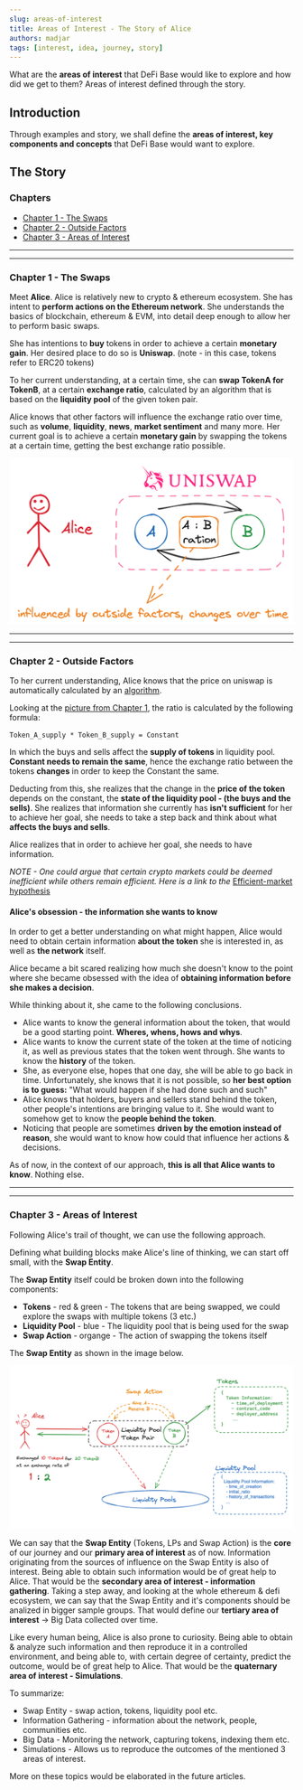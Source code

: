 ```yaml
---
slug: areas-of-interest
title: Areas of Interest - The Story of Alice
authors: madjar
tags: [interest, idea, journey, story]
---
```


What are the **areas of interest** that DeFi Base would like to explore and how did we get to them? Areas of interest defined through the story.

<!-- truncate -->

## Introduction

Through examples and story, we shall define the **areas of interest, key components and concepts** that DeFi Base would want to explore.

## The Story

### Chapters
- [Chapter 1 - The Swaps](#chapter-1---the-swaps)
- [Chapter 2 - Outside Factors](#chapter-2---outside-factors)
- [Chapter 3 - Areas of Interest](#chapter-3---areas-of-interest)


---
---
### Chapter 1 - The Swaps

Meet **Alice**. Alice is relatively new to crypto & ethereum ecosystem. She has intent to **perform actions on the Ethereum network**. She understands the basics of blockchain, ethereum & EVM, into detail deep enough to allow her to perform basic swaps. 


She has intentions to **buy** tokens in order to achieve a certain **monetary gain**. Her desired place to do so is **Uniswap**. (note - in this case, tokens refer to ERC20 tokens)

To her current understanding, at a certain time, she can **swap TokenA for TokenB**, at a certain **exchange ratio**, calculated by an algorithm that is based on the **liquidity pool** of the given token pair.

Alice knows that other factors will influence the exchange ratio over time, such as **volume**, **liquidity**, **news**, **market sentiment** and many more. Her current goal is to achieve a certain **monetary gain** by swapping the tokens at a certain time, getting the best exchange ratio possible.

![Alice](../static/img/blog/areas-of-interest/2023-12-29-18-49-07.png)


---
---
### Chapter 2 - Outside Factors

To her current understanding, Alice knows that the price on uniswap is automatically calculated by an [algorithm](https://support.uniswap.org/hc/en-us/articles/7422670207373-How-are-token-prices-determined-). 

Looking at the [picture from Chapter 1](../static/img/blog/areas-of-interest/2023-12-29-18-49-07.png), the ratio is calculated by the following formula: 

```
Token_A_supply * Token_B_supply = Constant
```

In which the buys and sells affect the **supply of tokens** in liquidity pool. **Constant needs to remain the same**, hence the exchange ratio between the tokens **changes** in order to keep the Constant the same.

Deducting from this, she realizes that the change in the **price of the token** depends on the constant, the **state of the liquidity pool - (the buys and the sells)**. She realizes that information she currently has **isn't sufficient** for her to achieve her goal, she needs to take a step back and think about what **affects the buys and sells**.

Alice realizes that in order to achieve her goal, she needs to have information.

*NOTE - One could argue that certain crypto markets could be deemed inefficient while others remain efficient. Here is a link to the* [Efficient-market hypothesis](https://en.wikipedia.org/wiki/Efficient-market_hypothesis)

#### Alice's obsession - the information she wants to know

In order to get a better understanding on what might happen, Alice would need to obtain certain information **about the token** she is interested in, as well as **the network** itself.

Alice became a bit scared realizing how much she doesn't know to the point where she became obsessed with the idea of **obtaining information before she makes a decision**.

While thinking about it, she came to the following conclusions.
- Alice wants to know the general information about the token, that would be a good starting point. **Wheres, whens, hows and whys**.
- Alice wants to know the current state of the token at the time of noticing it, as well as previous states that the token went through. She wants to know the **history** of the token.
- She, as everyone else, hopes that one day, she will be able to go back in time. Unfortunately, she knows that it is not possible, so **her best option is to guess:** "What would happen if she had done such and such"
- Alice knows that holders, buyers and sellers stand behind the token, other people's intentions are bringing value to it. She would want to somehow get to know the **people behind the token**.
- Noticing that people are sometimes **driven by the emotion instead of reason**, she would want to know how could that influence her actions & decisions.

As of now, in the context of our approach, **this is all that Alice wants to know**. Nothing else.

---
---
### Chapter 3 - Areas of Interest

Following Alice's trail of thought, we can use the following approach.

Defining what building blocks make Alice's line of thinking, we can start off small, with the **Swap Entity**.

The **Swap Entity** itself could be broken down into the following components:
- **Tokens** - red & green - The tokens that are being swapped, we could explore the swaps with multiple tokens (3 etc.)
- **Liquidity Pool** - blue - The liquidity pool that is being used for the swap
- **Swap Action** - organge - The action of swapping the tokens itself

The **Swap Entity** as shown in the image below.

![Areas of Interest](../static/img/blog/areas-of-interest/2023-12-30-00-43-47.png)

We can say that the **Swap Entity** (Tokens, LPs and Swap Action) is the **core** of our journey and our **primary area of interest** as of now. Information originating from the sources of influence on the Swap Entity is also of interest. Being able to obtain such information would be of great help to Alice. That would be the **secondary area of interest - information gathering**. Taking a step away, and looking at the whole ethereum & defi ecosystem, we can say that the Swap Entity and it's components should be analized in bigger sample groups. That would define our **tertiary area of interest** -> Big Data collected over time.

Like every human being, Alice is also prone to curiosity. Being able to obtain & analyze such information and then reproduce it in a controlled environment, and being able to, with certain degree of certainty, predict the outcome, would be of great help to Alice. That would be the **quaternary area of interest - Simulations**.

To summarize:
- Swap Entity - swap action, tokens, liquidity pool etc.
- Information Gathering - information about the network, people, communities etc.
- Big Data - Monitoring the network, capturing tokens, indexing them etc.
- Simulations - Allows us to reproduce the outcomes of the mentioned 3 areas of interest.

More on these topics would be elaborated in the future articles.